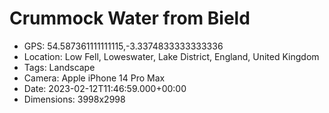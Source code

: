 # Crummock Water from Bield

- GPS: 54.587361111111115,-3.3374833333333336
- Location: Low Fell, Loweswater, Lake District, England, United Kingdom
- Tags: Landscape
- Camera: Apple iPhone 14 Pro Max
- Date: 2023-02-12T11:46:59.000+00:00
- Dimensions: 3998x2998
